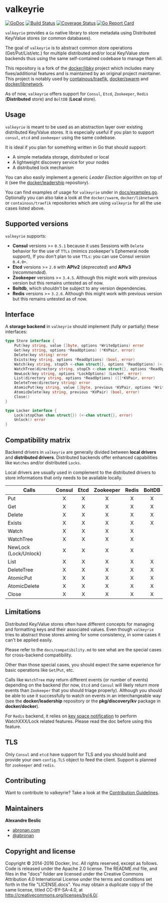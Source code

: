 # valkeyrie

[![GoDoc](https://godoc.org/github.com/abronan/valkeyrie?status.png)](https://godoc.org/github.com/abronan/valkeyrie)
[![Build Status](https://travis-ci.org/abronan/valkeyrie.svg?branch=master)](https://travis-ci.org/abronan/valkeyrie)
[![Coverage Status](https://coveralls.io/repos/abronan/valkeyrie/badge.svg)](https://coveralls.io/r/abronan/valkeyrie)
[![Go Report Card](https://goreportcard.com/badge/github.com/abronan/valkeyrie)](https://goreportcard.com/report/github.com/abronan/valkeyrie)

`valkeyrie` provides a `Go` native library to store metadata using Distributed Key/Value stores (or common databases).

The goal of `valkeyrie` is to abstract common store operations (Get/Put/List/etc.) for multiple distributed and/or local Key/Value store backends thus using the same self-contained codebase to manage them all.

This repository is a fork of the [docker/libkv](https://github.com/docker/libkv) project which includes many fixes/additional features and is maintained by an original project maintainer. This project is notably used by [containous/traefik](https://github.com/containous/traefik), [docker/swarm](https://github.com/docker/swarm) and [docker/libnetwork](https://github.com/docker/libnetwork).

As of now, `valkeyrie` offers support for `Consul`, `Etcd`, `Zookeeper`, `Redis` (**Distributed** store) and `BoltDB` (**Local** store).

## Usage

`valkeyrie` is meant to be used as an abstraction layer over existing distributed Key/Value stores. It is especially useful if you plan to support `consul`, `etcd` and `zookeeper` using the same codebase.

It is ideal if you plan for something written in Go that should support:

- A simple metadata storage, distributed or local
- A lightweight discovery service for your nodes
- A distributed lock mechanism

You can also easily implement a generic *Leader Election* algorithm on top of it (see the [docker/leadership](https://github.com/docker/leadership) repository).

You can find examples of usage for `valkeyrie` under in [docs/examples.go](https://github.com/abronan/valkeyrie/blob/master/docs/examples.md). Optionally you can also take a look at the `docker/swarm`, `docker/libnetwork` or `containous/traefik` repositories which are using `valkeyrie` for all the use cases listed above.

## Supported versions

`valkeyrie` supports:
- **Consul** versions >= `0.5.1` because it uses Sessions with `Delete` behavior for the use of `TTLs` (mimics zookeeper's Ephemeral node support), If you don't plan to use `TTLs`: you can use Consul version `0.4.0+`.
- **Etcd** versions >= `2.0` with **APIv2** (*deprecated*) and **APIv3** (*recommended*).
- **Zookeeper** versions >= `3.4.5`. Although this might work with previous version but this remains untested as of now.
- **Boltdb**, which shouldn't be subject to any version dependencies.
- **Redis** versions >= `3.2.6`. Although this might work with previous version but this remains untested as of now.

## Interface

A **storage backend** in `valkeyrie` should implement (fully or partially) these interfaces:

```go
type Store interface {
	Put(key string, value []byte, options *WriteOptions) error
	Get(key string, options *ReadOptions) (*KVPair, error)
	Delete(key string) error
	Exists(key string, options *ReadOptions) (bool, error)
	Watch(key string, stopCh <-chan struct{}, options *ReadOptions) (<-chan *KVPair, error)
	WatchTree(directory string, stopCh <-chan struct{}, options *ReadOptions) (<-chan []*KVPair, error)
	NewLock(key string, options *LockOptions) (Locker, error)
	List(directory string, options *ReadOptions) ([]*KVPair, error)
	DeleteTree(directory string) error
	AtomicPut(key string, value []byte, previous *KVPair, options *WriteOptions) (bool, *KVPair, error)
	AtomicDelete(key string, previous *KVPair) (bool, error)
	Close()
}

type Locker interface {
	Lock(stopChan chan struct{}) (<-chan struct{}, error)
	Unlock() error
}
```

## Compatibility matrix

Backend drivers in `valkeyrie` are generally divided between **local drivers** and **distributed drivers**. Distributed backends offer enhanced capabilities like `Watches` and/or distributed `Locks`.

Local drivers are usually used in complement to the distributed drivers to store informations that only needs to be available locally.

| Calls                 |   Consul   |  Etcd  |  Zookeeper  |    Redis   |  BoltDB  |
|-----------------------|:----------:|:------:|:-----------:|:----------:|:--------:|
| Put                   |     X      |   X    |      X      |      X     |    X     |
| Get                   |     X      |   X    |      X      |      X     |    X     |
| Delete                |     X      |   X    |      X      |      X     |    X     |
| Exists                |     X      |   X    |      X      |      X     |    X     |
| Watch                 |     X      |   X    |      X      |      X     |          |
| WatchTree             |     X      |   X    |      X      |      X     |          |
| NewLock (Lock/Unlock) |     X      |   X    |      X      |      X     |          |
| List                  |     X      |   X    |      X      |      X     |    X     |
| DeleteTree            |     X      |   X    |      X      |      X     |    X     |
| AtomicPut             |     X      |   X    |      X      |      X     |    X     |
| AtomicDelete          |     X      |   X    |      X      |      X     |    X     |
| Close                 |     X      |   X    |      X      |      X     |    X     |

## Limitations

Distributed Key/Value stores often have different concepts for managing and formatting keys and their associated values. Even though `valkeyrie` tries to abstract those stores aiming for some consistency, in some cases it can't be applied easily.

Please refer to the `docs/compatibility.md` to see what are the special cases for cross-backend compatibility.

Other than those special cases, you should expect the same experience for basic operations like `Get`/`Put`, etc.

Calls like `WatchTree` may return different events (or number of events) depending on the backend (for now, `Etcd` and `Consul` will likely return more events than `Zookeeper` that you should triage properly). Although you should be able to use it successfully to watch on events in an interchangeable way (see the **docker/leadership** repository or the **pkg/discovery/kv** package in **docker/docker**).

For `Redis` backend, it relies on [key space notification](https://redis.io/topics/notifications) to perform WatchXXX/Lock related features. Please read the doc before using this feature.

## TLS

Only `Consul` and `etcd` have support for TLS and you should build and provide your own `config.TLS` object to feed the client. Support is planned for `zookeeper` and `redis`.

## Contributing

Want to contribute to valkeyrie? Take a look at the [Contribution Guidelines](https://github.com/abronan/valkeyrie/blob/master/CONTRIBUTING.md).

## Maintainers

**Alexandre Beslic**

- [abronan.com](https://abronan.com)
- [@abronan](https://twitter.com/abronan)

## Copyright and license

Copyright © 2014-2016 Docker, Inc. All rights reserved, except as follows. Code is released under the Apache 2.0 license. The README.md file, and files in the "docs" folder are licensed under the Creative Commons Attribution 4.0 International License under the terms and conditions set forth in the file "LICENSE.docs". You may obtain a duplicate copy of the same license, titled CC-BY-SA-4.0, at http://creativecommons.org/licenses/by/4.0/.
